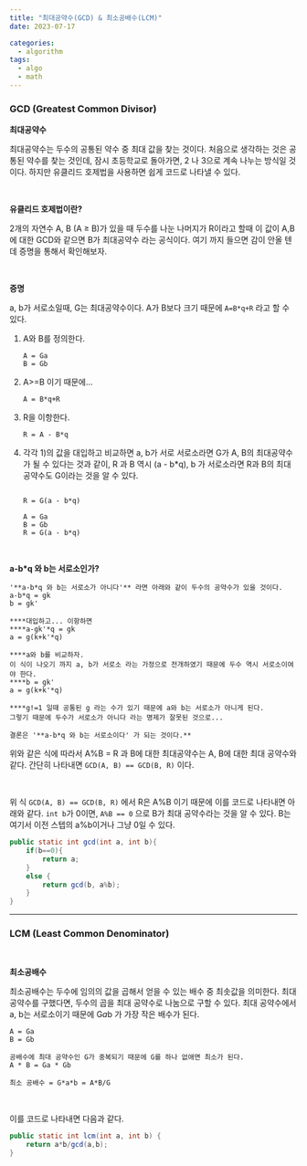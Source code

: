 ```yaml
---
title: "최대공약수(GCD) & 최소공배수(LCM)"
date: 2023-07-17

categories:
  - algorithm
tags:
  - algo
  - math
---
```



### GCD (Greatest Common Divisor)

**최대공약수**

최대공약수는 두수의 공통된 약수 중 최대 값을 찾는 것이다. 처음으로 생각하는 것은 공통된 약수를 찾는 것인데, 잠시 초등학교로 돌아가면, 2 나 3으로 계속 나누는 방식일 것이다. 하지만 유클리드 호제법을 사용하면 쉽게 코드로 나타낼 수 있다.

<br>

**유클리드 호제법이란?**

2개의 자연수 A, B (A ≥ B)가 있을 때 두수를 나눈 나머지가 R이라고 할때 이 값이 A,B 에 대한 GCD와 같으면 B가 최대공약수 라는 공식이다. 여기 까지 들으면 감이 안올 텐데 증명을 통해서 확인해보자.

<br>

**증명**

a, b가 서로소일때, G는 최대공약수이다. A가 B보다 크기 때문에 `A=B*q+R` 라고 할 수 있다.

1. A와 B를 정의한다.
    
    ```
    A = Ga
    B = Gb
    ```
    
2. A>=B 이기 때문에...
    
    ```
    A = B*q+R
    ```
    
3. R을 이항한다.
    
    ```
    R = A - B*q
    ```
    
4. 각각 1)의 값을 대입하고 비교하면 a, b가 서로 서로소라면 G가 A, B의 최대공약수가 될 수 있다는 것과 같이, R 과 B 역시 (a - b*q), b 가 서로소라면 R과 B의 최대 공약수도 G이라는 것을 알 수 있다.
    
    ```
    
    R = G(a - b*q)
    
    A = Ga
    B = Gb
    R = G(a - b*q)
    
    ```

<br>

**a-b*q 와 b는 서로소인가?**

```
'**a-b*q 와 b는 서로소가 아니다'** 라면 아래와 같이 두수의 공약수가 있을 것이다.
a-b*q = gk
b = gk'

****대입하고... 이항하면
****a-gk'*q = gk
a = g(k+k'*q)

****a와 b를 비교하자. 
이 식이 나오기 까지 a, b가 서로소 라는 가정으로 전개하였기 때문에 두수 역시 서로소이여야 한다.
****b = gk'
a = g(k+k'*q) 

****g!=1 일때 공통된 g 라는 수가 있기 때문에 a와 b는 서로소가 아니게 된다.
그렇기 때문에 두수가 서로소가 아니다 라는 명제가 잘못된 것으로...

결론은 '**a-b*q 와 b는 서로소이다' 가 되는 것이다.**
```

위와 같은 식에 따라서 A%B = R 과 B에 대한 최대공약수는 A, B에 대한 최대 공약수와 같다. 간단히 나타내면 `GCD(A, B) == GCD(B, R)` 이다.

<br>

위 식 `GCD(A, B) == GCD(B, R)` 에서 R은 A%B 이기 때문에 이를 코드로 나타내면 아래와 같다. `int b`가 0이면, `A%B == 0` 으로 B가 최대 공약수라는 것을 알 수 있다. B는 여기서 이전 스텝의 a%b이거나 그냥 0일 수 있다.

```java
public static int gcd(int a, int b){
	if(b==0){
		return a;
	}
	else {
		return gcd(b, a%b);
	}
}
```

---

### LCM (Least Common Denominator)

<br>

**최소공배수**

최소공배수는 두수에 임의의 값을 곱해서 얻을 수 있는 배수 중 최솟값을 의미한다. 최대공약수를 구했다면, 두수의 곱을 최대 공약수로 나눔으로 구할 수 있다. 최대 공약수에서 a, b는 서로소이기 때문에 G*a*b 가 가장 작은 배수가 된다.

```
A = Ga
B = Gb

공배수에 최대 공약수인 G가 중복되기 때문에 G를 하나 없애면 최소가 된다.
A * B = Ga * Gb

최소 공배수 = G*a*b = A*B/G
```

<br>

이를 코드로 나타내면 다음과 같다.
```java
public static int lcm(int a, int b) {
	return a*b/gcd(a,b);
}
```
<br>
<br>